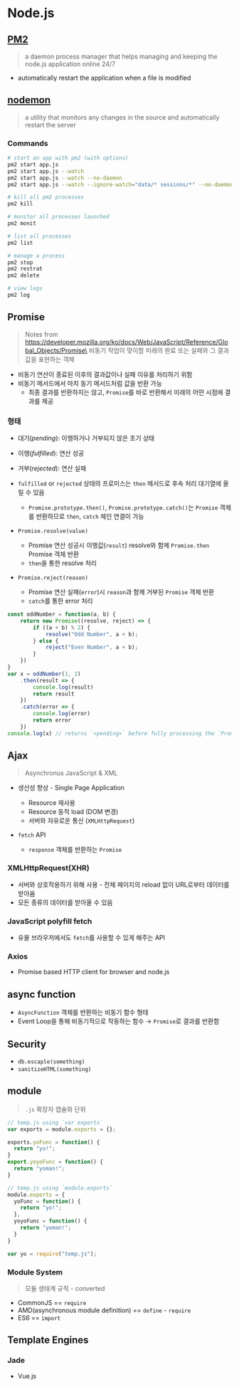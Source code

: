 # Node.js


## [PM2](https://pm2.keymetrics.io/)
> a daemon process manager that helps managing and keeping the node.js application online 24/7
* automatically restart the application when a file is modified

## [nodemon](https://nodemon.io/)
> a utility that monitors any changes in the source and automatically restart the server

### Commands
```bash
# start an app with pm2 (with options)
pm2 start app.js
pm2 start app.js --watch
pm2 start app.js --watch --no-daemon
pm2 start app.js --watch --ignore-watch="data/* sessions/*" --no-daemon

# kill all pm2 processes
pm2 kill

# monitor all processes launched
pm2 monit

# list all processes
pm2 list

# manage a process
pm2 stop
pm2 restrat
pm2 delete

# view logs
pm2 log
```


## Promise
> Notes from https://developer.mozilla.org/ko/docs/Web/JavaScript/Reference/Global_Objects/Promise\
> 비동기 작업이 맞이할 미래의 완료 또는 실패와 그 결과 값을 표현하는 객체

* 비동기 연산이 종료된 이후의 결과값이나 실패 이유를 처리하기 위함
* 비동기 메서드에서 마치 동기 메서드처럼 값을 반환 가능
  * 최종 결과를 반환하지는 않고, `Promise`를 바로 반환해서 미래의 어떤 시점에 결과를 제공


### 형태
* 대기(*pending*): 이행하거나 거부되지 않은 초기 상태
* 이행(*fulfilled*): 연산 성공
* 거부(*rejected*): 연산 실패

* `fulfilled` or `rejected` 상태의 프로미스는 `then` 메서드로 후속 처리 대기열에 올릴 수 있음
  * `Promise.prototype.then()`, `Promise.prototype.catch()`는 `Promise` 객체를 반환하므로 `then`, `catch` 체인 연결이 가능


* `Promise.resolve(value)`
  * Promise 연산 성공시 이행값(`result`) resolve와 함께 `Promise.then` Promise 객체 반환
  * `then`을 통한 resolve 처리

* `Promise.reject(reason)`
  * Promise 연산 실패(`error`)시 `reason`과 함께 거부된 `Promise` 객체 반환
  * `catch`를 통한 error 처리

```javascript
const oddNumber = function(a, b) {
    return new Promise((resolve, reject) => {
        if ((a + b) % 2) {
            resolve("Odd Number", a + b);
        } else {
            reject("Even Number", a + b);
        }
    })
}
var x = oddNumber(1, 2)
    .then(result => {
        console.log(result)
        return result
    })
    .catch(error => {
        console.log(error)
        return error
    })
console.log(x) // returns `<pending>` before fully processing the `Promise`
```


## Ajax
> Asynchronus JavaScript & XML

* 생산성 향상 - Single Page Application
  * Resource 재사용
  * Resource 동적 load (DOM 변경)
  * 서버와 자유로운 통신 (`XMLHttpRequest`)

* `fetch` API
  * `response` 객체를 반환하는 `Promise`

### XMLHttpRequest(XHR)
* 서버와 상호작용하기 위해 사용 - 전체 페이지의 reload 없이 URL로부터 데이터를 받아옴
* 모든 종류의 데이터를 받아올 수 있음

### JavaScript polyfill fetch
* 유물 브라우저에서도 `fetch`를 사용할 수 있게 해주는 API

### Axios
* Promise based HTTP client for browser and node.js


## async function
* `AsyncFunction` 객체를 반환하는 비동기 함수 형태
* Event Loop을 통해 비동기적으로 작동하는 함수 &rarr; `Promise`로 결과를 반환함


## Security
* `db.escaple(something)`
* `sanitizeHTML(something)`


## module
> `.js` 확장자 캡슐화 단위
```javascript
// temp.js using `var exports`
var exports = module.exports = {};

exports.yoFunc = function() {
  return "yo!";
}
export.yoyoFunc = function() {
  return "yoman!";
}
```
```javascript
// temp.js using `module.exports`
module.exports = {
  yoFunc = function() {
    return "yo!";
  },
  yoyoFunc = function() {
    return "yoman!";
  }
}
```
```javascript
var yo = require("temp.js");
```

### Module System
> 모듈 생태계 규칙 - converted 
* CommonJS == `require`
* AMD(asynchronous module definition) == `define` - `require`
* ES6 == `import`


## Template Engines
### Jade
* Vue.js